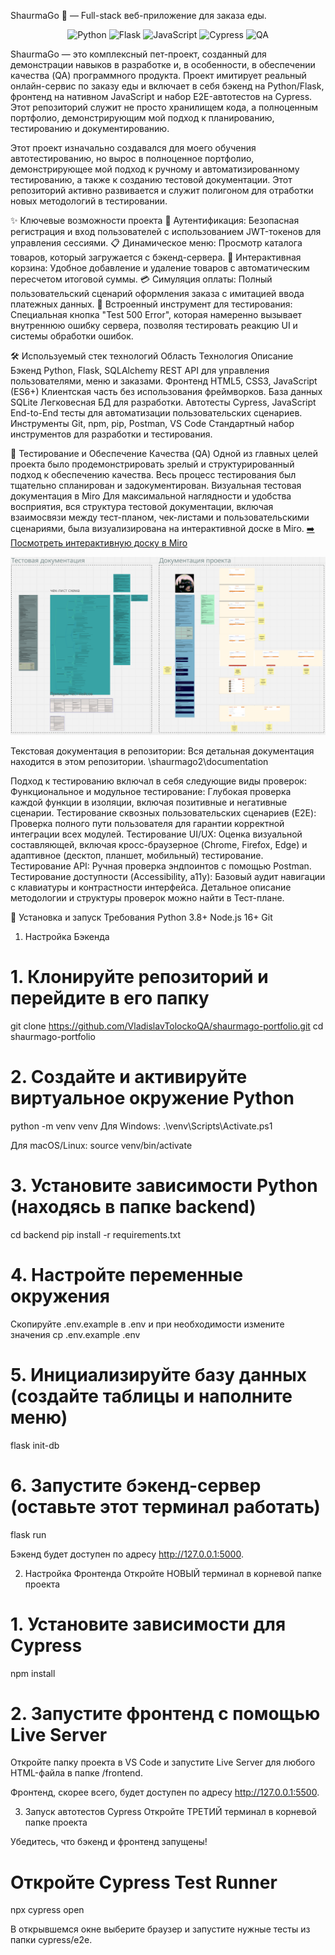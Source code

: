 ShaurmaGo 🌯 — Full-stack веб-приложение для заказа еды.
<p align="center">
<img src="https://img.shields.io/badge/Python-3.11-blue?logo=python&logoColor=white" alt="Python"/>
<img src="https://img.shields.io/badge/Flask-2.3-black?logo=flask&logoColor=white" alt="Flask"/>
<img src="https://img.shields.io/badge/JavaScript-ES6%2B-yellow?logo=javascript&logoColor=black" alt="JavaScript"/>
<img src="https://img.shields.io/badge/Cypress-12.17-black?logo=cypress&logoColor=white" alt="Cypress"/>
<img src="https://img.shields.io/badge/QA-Manual%20%26%20Automated-brightgreen" alt="QA"/>
</p>

ShaurmaGo — это комплексный пет-проект, созданный для демонстрации навыков в разработке и, в особенности, в обеспечении качества (QA) программного продукта. Проект имитирует реальный онлайн-сервис по заказу еды и включает в себя бэкенд на Python/Flask, фронтенд на нативном JavaScript и набор E2E-автотестов на Cypress.
Этот репозиторий служит не просто хранилищем кода, а полноценным портфолио, демонстрирующим мой подход к планированию, тестированию и документированию.

Этот проект изначально создавался для моего обучения автотестированию, но вырос в полноценное портфолио, демонстрирующее мой подход к ручному и автоматизированному тестированию, а также к созданию тестовой документации. Этот репозиторий активно развивается и служит полигоном для отработки новых методологий в тестировании.

✨ Ключевые возможности проекта
🔐 Аутентификация: Безопасная регистрация и вход пользователей с использованием JWT-токенов для управления сессиями.
📋 Динамическое меню: Просмотр каталога товаров, который загружается с бэкенд-сервера.
🛒 Интерактивная корзина: Удобное добавление и удаление товаров с автоматическим пересчетом итоговой суммы.
💳 Симуляция оплаты: Полный пользовательский сценарий оформления заказа с имитацией ввода платежных данных.
🐞 Встроенный инструмент для тестирования: Специальная кнопка "Test 500 Error", которая намеренно вызывает внутреннюю ошибку сервера, позволяя тестировать реакцию UI и системы обработки ошибок.

🛠️ Используемый стек технологий
Область	           Технология	                   Описание
Бэкенд	          Python, Flask, SQLAlchemy	       REST API для управления пользователями, меню и заказами.
Фронтенд	      HTML5, CSS3, JavaScript (ES6+)   Клиентская часть без использования фреймворков.
База данных	      SQLite	                       Легковесная БД для разработки.
Автотесты	      Cypress, JavaScript	           End-to-End тесты для автоматизации пользовательских сценариев.
Инструменты	      Git, npm, pip, Postman, VS Code  Стандартный набор инструментов для разработки и тестирования.

🔬 Тестирование и Обеспечение Качества (QA)
Одной из главных целей проекта было продемонстрировать зрелый и структурированный подход к обеспечению качества. Весь процесс тестирования был тщательно спланирован и задокументирован.
Визуальная тестовая документация в Miro
Для максимальной наглядности и удобства восприятия, вся структура тестовой документации, включая взаимосвязи между тест-планом, чек-листами и пользовательскими сценариями, была визуализирована на интерактивной доске в Miro.
[➡️ Посмотреть интерактивную доску в Miro](https://miro.com/app/board/uXjVIkzqnE4=/?share_link_id=74911620240)

![Доска в Miro](image/image.png)

Текстовая документация в репозитории:
Вся детальная документация находится в этом репозитории.
\shaurmago2\documentation

Подход к тестированию включал в себя следующие виды проверок:
Функциональное и модульное тестирование: Глубокая проверка каждой функции в изоляции, включая позитивные и негативные сценарии.
Тестирование сквозных пользовательских сценариев (E2E): Проверка полного пути пользователя для гарантии корректной интеграции всех модулей.
Тестирование UI/UX: Оценка визуальной составляющей, включая кросс-браузерное (Chrome, Firefox, Edge) и адаптивное (десктоп, планшет, мобильный) тестирование.
Тестирование API: Ручная проверка эндпоинтов с помощью Postman.
Тестирование доступности (Accessibility, a11y): Базовый аудит навигации с клавиатуры и контрастности интерфейса.
Детальное описание методологии и структуры проверок можно найти в Тест-плане.

🏁 Установка и запуск
Требования
Python 3.8+
Node.js 16+
Git

1. Настройка Бэкенда
# 1. Клонируйте репозиторий и перейдите в его папку
git clone https://github.com/VladislavTolockoQA/shaurmago-portfolio.git
cd shaurmago-portfolio

# 2. Создайте и активируйте виртуальное окружение Python
python -m venv venv
Для Windows:
.\venv\Scripts\Activate.ps1

Для macOS/Linux:
source venv/bin/activate

# 3. Установите зависимости Python (находясь в папке backend)
cd backend
pip install -r requirements.txt

# 4. Настройте переменные окружения
Скопируйте .env.example в .env и при необходимости измените значения
cp .env.example .env

# 5. Инициализируйте базу данных (создайте таблицы и наполните меню)
flask init-db

# 6. Запустите бэкенд-сервер (оставьте этот терминал работать)
flask run

Бэкенд будет доступен по адресу http://127.0.0.1:5000.

2. Настройка Фронтенда
Откройте НОВЫЙ терминал в корневой папке проекта

# 1. Установите зависимости для Cypress
npm install

# 2. Запустите фронтенд с помощью Live Server
Откройте папку проекта в VS Code и запустите Live Server
для любого HTML-файла в папке /frontend.

Фронтенд, скорее всего, будет доступен по адресу http://127.0.0.1:5500.

3. Запуск автотестов Cypress
Откройте ТРЕТИЙ терминал в корневой папке проекта

Убедитесь, что бэкенд и фронтенд запущены!

# Откройте Cypress Test Runner
npx cypress open

В открывшемся окне выберите браузер и запустите нужные тесты из папки cypress/e2e.